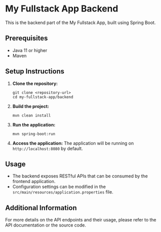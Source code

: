 # My Fullstack App Backend

This is the backend part of the My Fullstack App, built using Spring Boot. 

## Prerequisites

- Java 11 or higher
- Maven

## Setup Instructions

1. **Clone the repository:**
   ```
   git clone <repository-url>
   cd my-fullstack-app/backend
   ```

2. **Build the project:**
   ```
   mvn clean install
   ```

3. **Run the application:**
   ```
   mvn spring-boot:run
   ```

4. **Access the application:**
   The application will be running on `http://localhost:8080` by default.

## Usage

- The backend exposes RESTful APIs that can be consumed by the frontend application.
- Configuration settings can be modified in the `src/main/resources/application.properties` file.

## Additional Information

For more details on the API endpoints and their usage, please refer to the API documentation or the source code.